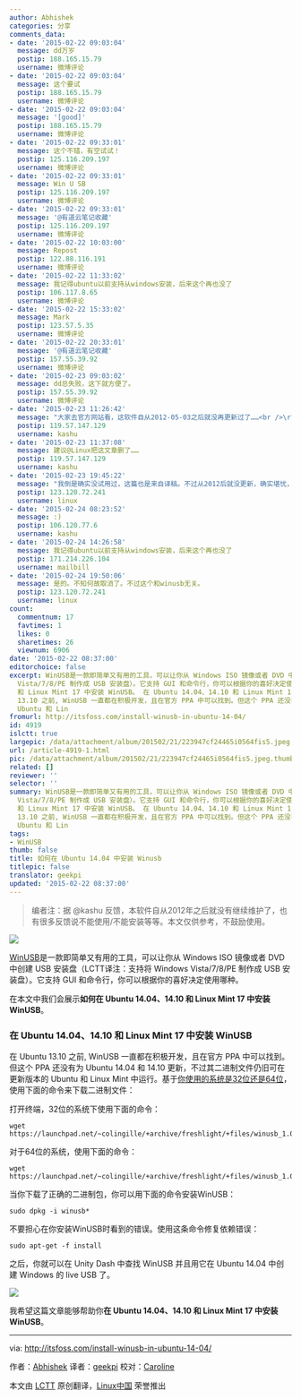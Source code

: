 ```yaml
---
author: Abhishek
categories: 分享
comments_data:
- date: '2015-02-22 09:03:04'
  message: dd万岁
  postip: 188.165.15.79
  username: 微博评论
- date: '2015-02-22 09:03:04'
  message: 这个要试
  postip: 188.165.15.79
  username: 微博评论
- date: '2015-02-22 09:03:04'
  message: '[good]'
  postip: 188.165.15.79
  username: 微博评论
- date: '2015-02-22 09:33:01'
  message: 这个不错，有空试试！
  postip: 125.116.209.197
  username: 微博评论
- date: '2015-02-22 09:33:01'
  message: Win U SB
  postip: 125.116.209.197
  username: 微博评论
- date: '2015-02-22 09:33:01'
  message: '@有道云笔记收藏'
  postip: 125.116.209.197
  username: 微博评论
- date: '2015-02-22 10:03:00'
  message: Repost
  postip: 122.88.116.191
  username: 微博评论
- date: '2015-02-22 11:33:02'
  message: 我记得ubuntu以前支持从windows安装，后来这个再也没了
  postip: 106.117.8.65
  username: 微博评论
- date: '2015-02-22 15:33:02'
  message: Mark
  postip: 123.57.5.35
  username: 微博评论
- date: '2015-02-22 20:33:01'
  message: '@有道云笔记收藏'
  postip: 157.55.39.92
  username: 微博评论
- date: '2015-02-23 09:03:02'
  message: dd总失败，这下就方便了。
  postip: 157.55.39.92
  username: 微博评论
- date: '2015-02-23 11:26:42'
  message: "大家去官方网站看，这软件自从2012-05-03之后就没再更新过了……<br />\r\n大家实际去用一下这软件，真的能用吗？"
  postip: 119.57.147.129
  username: kashu
- date: '2015-02-23 11:37:08'
  message: 建议@Linux把这文章删了……
  postip: 119.57.147.129
  username: kashu
- date: '2015-02-23 19:45:22'
  message: "我倒是确实没试用过，这篇也是来自译稿。不过从2012后就没更新，确实堪忧，那就不建议使用了。<br />\r\n<br />\r\n谢谢 kashu。"
  postip: 123.120.72.241
  username: linux
- date: '2015-02-24 08:23:52'
  message: :)
  postip: 106.120.77.6
  username: kashu
- date: '2015-02-24 14:26:58'
  message: 我记得ubuntu以前支持从windows安装，后来这个再也没了
  postip: 171.214.226.104
  username: mailbill
- date: '2015-02-24 19:50:06'
  message: 是的。不知何故取消了。不过这个和winusb无关。
  postip: 123.120.72.241
  username: linux
count:
  commentnum: 17
  favtimes: 1
  likes: 0
  sharetimes: 26
  viewnum: 6906
date: '2015-02-22 08:37:00'
editorchoice: false
excerpt: WinUSB是一款即简单又有用的工具，可以让你从 Windows ISO 镜像或者 DVD 中创建 USB 安装盘（LCTT译注：支持将 Windows
  Vista/7/8/PE 制作成 USB 安装盘）。它支持 GUI 和命令行，你可以根据你的喜好决定使用哪种。 在本文中我们会展示如何在 Ubuntu 14.04、14.10
  和 Linux Mint 17 中安装 WinUSB。 在 Ubuntu 14.04、14.10 和 Linux Mint 17 中安装 WinUSB 在 Ubuntu
  13.10 之前, WinUSB 一直都在积极开发，且在官方 PPA 中可以找到。但这个 PPA 还没有为 Ubuntu 14.04 和 14.10 更新，不过其二进制文件仍旧可在更新版本的
  Ubuntu 和 Lin
fromurl: http://itsfoss.com/install-winusb-in-ubuntu-14-04/
id: 4919
islctt: true
largepic: /data/attachment/album/201502/21/223947cf24465i0564fis5.jpeg
url: /article-4919-1.html
pic: /data/attachment/album/201502/21/223947cf24465i0564fis5.jpeg.thumb.jpg
related: []
reviewer: ''
selector: ''
summary: WinUSB是一款即简单又有用的工具，可以让你从 Windows ISO 镜像或者 DVD 中创建 USB 安装盘（LCTT译注：支持将 Windows
  Vista/7/8/PE 制作成 USB 安装盘）。它支持 GUI 和命令行，你可以根据你的喜好决定使用哪种。 在本文中我们会展示如何在 Ubuntu 14.04、14.10
  和 Linux Mint 17 中安装 WinUSB。 在 Ubuntu 14.04、14.10 和 Linux Mint 17 中安装 WinUSB 在 Ubuntu
  13.10 之前, WinUSB 一直都在积极开发，且在官方 PPA 中可以找到。但这个 PPA 还没有为 Ubuntu 14.04 和 14.10 更新，不过其二进制文件仍旧可在更新版本的
  Ubuntu 和 Lin
tags:
- WinUSB
thumb: false
title: 如何在 Ubuntu 14.04 中安装 Winusb
titlepic: false
translator: geekpi
updated: '2015-02-22 08:37:00'
---
```



> 
> 编者注：据 @kashu 反馈，本软件自从2012年之后就没有继续维护了，也有很多反馈说不能使用/不能安装等等。本文仅供参考，不鼓励使用。
> 
> 
> 


![](/data/attachment/album/201502/21/223947cf24465i0564fis5.jpeg)


[WinUSB](http://en.congelli.eu/prog_info_winusb.html)是一款即简单又有用的工具，可以让你从 Windows ISO 镜像或者 DVD 中创建 USB 安装盘（LCTT译注：支持将 Windows Vista/7/8/PE 制作成 USB 安装盘）。它支持 GUI 和命令行，你可以根据你的喜好决定使用哪种。


在本文中我们会展示**如何在 Ubuntu 14.04、14.10 和 Linux Mint 17 中安装 WinUSB**。


### 在 Ubuntu 14.04、14.10 和 Linux Mint 17 中安装 WinUSB


在 Ubuntu 13.10 之前, WinUSB 一直都在积极开发，且在官方 PPA 中可以找到。但这个 PPA 还没有为 Ubuntu 14.04 和 14.10 更新，不过其二进制文件仍旧可在更新版本的 Ubuntu 和 Linux Mint 中运行。基于[你使用的系统是32位还是64位](http://itsfoss.com/how-to-know-ubuntu-unity-version/)，使用下面的命令来下载二进制文件：


打开终端，32位的系统下使用下面的命令：



```
wget https://launchpad.net/~colingille/+archive/freshlight/+files/winusb_1.0.11+saucy1_i386.deb

```

对于64位的系统，使用下面的命令：



```
wget https://launchpad.net/~colingille/+archive/freshlight/+files/winusb_1.0.11+saucy1_amd64.deb

```

当你下载了正确的二进制包，你可以用下面的命令安装WinUSB：



```
sudo dpkg -i winusb*

```

不要担心在你安装WinUSB时看到的错误。使用这条命令修复依赖错误：



```
sudo apt-get -f install

```

之后，你就可以在 Unity Dash 中查找 WinUSB 并且用它在 Ubuntu 14.04 中创建 Windows 的 live USB 了。


![](/data/attachment/album/201502/21/223948pisja6v9pvpoovap.png)


我希望这篇文章能够帮助你**在 Ubuntu 14.04、14.10 和 Linux Mint 17 中安装 WinUSB**。




---


via: <http://itsfoss.com/install-winusb-in-ubuntu-14-04/>


作者：[Abhishek](http://itsfoss.com/author/Abhishek/) 译者：[geekpi](https://github.com/geekpi) 校对：[Caroline](https://github.com/carolinewuyan)


本文由 [LCTT](https://github.com/LCTT/TranslateProject) 原创翻译，[Linux中国](http://linux.cn/) 荣誉推出